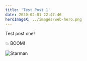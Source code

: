 ```yaml
---
title: 'Test Post 1'
date: 2020-02-01 22:47:46
heroImageX: ../images/web-hero.png
---
```


Test post one!

:boom: BOOM!

![Starman](../images/gatsby-astronaut.png)
